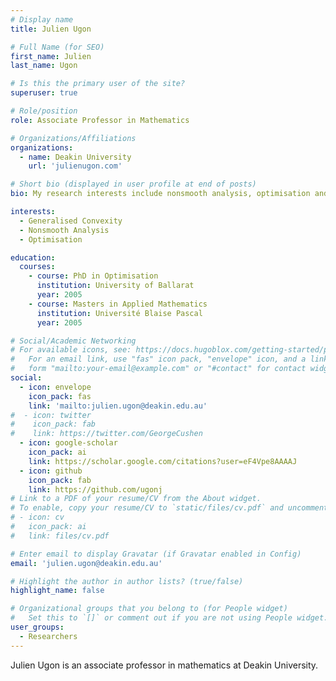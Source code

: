 ```yaml
---
# Display name
title: Julien Ugon

# Full Name (for SEO)
first_name: Julien
last_name: Ugon

# Is this the primary user of the site?
superuser: true

# Role/position
role: Associate Professor in Mathematics

# Organizations/Affiliations
organizations:
  - name: Deakin University
    url: 'julienugon.com'

# Short bio (displayed in user profile at end of posts)
bio: My research interests include nonsmooth analysis, optimisation and generalised convexity.

interests:
  - Generalised Convexity
  - Nonsmooth Analysis
  - Optimisation

education:
  courses:
    - course: PhD in Optimisation
      institution: University of Ballarat
      year: 2005
    - course: Masters in Applied Mathematics
      institution: Université Blaise Pascal
      year: 2005

# Social/Academic Networking
# For available icons, see: https://docs.hugoblox.com/getting-started/page-builder/#icons
#   For an email link, use "fas" icon pack, "envelope" icon, and a link in the
#   form "mailto:your-email@example.com" or "#contact" for contact widget.
social:
  - icon: envelope
    icon_pack: fas
    link: 'mailto:julien.ugon@deakin.edu.au'
#  - icon: twitter
#    icon_pack: fab
#    link: https://twitter.com/GeorgeCushen
  - icon: google-scholar
    icon_pack: ai
    link: https://scholar.google.com/citations?user=eF4Vpe8AAAAJ
  - icon: github
    icon_pack: fab
    link: https://github.com/ugonj
# Link to a PDF of your resume/CV from the About widget.
# To enable, copy your resume/CV to `static/files/cv.pdf` and uncomment the lines below.
# - icon: cv
#   icon_pack: ai
#   link: files/cv.pdf

# Enter email to display Gravatar (if Gravatar enabled in Config)
email: 'julien.ugon@deakin.edu.au'

# Highlight the author in author lists? (true/false)
highlight_name: false

# Organizational groups that you belong to (for People widget)
#   Set this to `[]` or comment out if you are not using People widget.
user_groups:
  - Researchers
---
```


Julien Ugon is an associate professor in mathematics at Deakin University.
